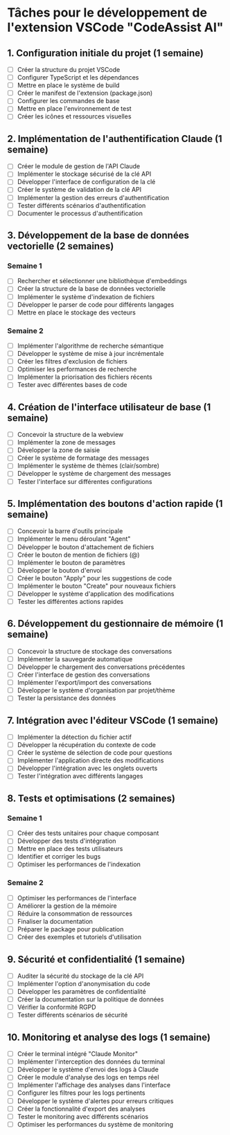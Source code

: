 # Tâches pour le développement de l'extension VSCode "CodeAssist AI"

## 1. Configuration initiale du projet (1 semaine)

- [ ] Créer la structure du projet VSCode
- [ ] Configurer TypeScript et les dépendances
- [ ] Mettre en place le système de build
- [ ] Créer le manifest de l'extension (package.json)
- [ ] Configurer les commandes de base
- [ ] Mettre en place l'environnement de test
- [ ] Créer les icônes et ressources visuelles

## 2. Implémentation de l'authentification Claude (1 semaine)

- [ ] Créer le module de gestion de l'API Claude
- [ ] Implémenter le stockage sécurisé de la clé API
- [ ] Développer l'interface de configuration de la clé
- [ ] Créer le système de validation de la clé API
- [ ] Implémenter la gestion des erreurs d'authentification
- [ ] Tester différents scénarios d'authentification
- [ ] Documenter le processus d'authentification

## 3. Développement de la base de données vectorielle (2 semaines)

### Semaine 1
- [ ] Rechercher et sélectionner une bibliothèque d'embeddings
- [ ] Créer la structure de la base de données vectorielle
- [ ] Implémenter le système d'indexation de fichiers
- [ ] Développer le parser de code pour différents langages
- [ ] Mettre en place le stockage des vecteurs

### Semaine 2
- [ ] Implémenter l'algorithme de recherche sémantique
- [ ] Développer le système de mise à jour incrémentale
- [ ] Créer les filtres d'exclusion de fichiers
- [ ] Optimiser les performances de recherche
- [ ] Implémenter la priorisation des fichiers récents
- [ ] Tester avec différentes bases de code

## 4. Création de l'interface utilisateur de base (1 semaine)

- [ ] Concevoir la structure de la webview
- [ ] Implémenter la zone de messages
- [ ] Développer la zone de saisie
- [ ] Créer le système de formatage des messages
- [ ] Implémenter le système de thèmes (clair/sombre)
- [ ] Développer le système de chargement des messages
- [ ] Tester l'interface sur différentes configurations

## 5. Implémentation des boutons d'action rapide (1 semaine)

- [ ] Concevoir la barre d'outils principale
- [ ] Implémenter le menu déroulant "Agent"
- [ ] Développer le bouton d'attachement de fichiers
- [ ] Créer le bouton de mention de fichiers (@)
- [ ] Implémenter le bouton de paramètres
- [ ] Développer le bouton d'envoi
- [ ] Créer le bouton "Apply" pour les suggestions de code
- [ ] Implémenter le bouton "Create" pour nouveaux fichiers
- [ ] Développer le système d'application des modifications
- [ ] Tester les différentes actions rapides

## 6. Développement du gestionnaire de mémoire (1 semaine)

- [ ] Concevoir la structure de stockage des conversations
- [ ] Implémenter la sauvegarde automatique
- [ ] Développer le chargement des conversations précédentes
- [ ] Créer l'interface de gestion des conversations
- [ ] Implémenter l'export/import des conversations
- [ ] Développer le système d'organisation par projet/thème
- [ ] Tester la persistance des données

## 7. Intégration avec l'éditeur VSCode (1 semaine)

- [ ] Implémenter la détection du fichier actif
- [ ] Développer la récupération du contexte de code
- [ ] Créer le système de sélection de code pour questions
- [ ] Implémenter l'application directe des modifications
- [ ] Développer l'intégration avec les onglets ouverts
- [ ] Tester l'intégration avec différents langages

## 8. Tests et optimisations (2 semaines)

### Semaine 1
- [ ] Créer des tests unitaires pour chaque composant
- [ ] Développer des tests d'intégration
- [ ] Mettre en place des tests utilisateurs
- [ ] Identifier et corriger les bugs
- [ ] Optimiser les performances de l'indexation

### Semaine 2
- [ ] Optimiser les performances de l'interface
- [ ] Améliorer la gestion de la mémoire
- [ ] Réduire la consommation de ressources
- [ ] Finaliser la documentation
- [ ] Préparer le package pour publication
- [ ] Créer des exemples et tutoriels d'utilisation

## 9. Sécurité et confidentialité (1 semaine)

- [ ] Auditer la sécurité du stockage de la clé API
- [ ] Implémenter l'option d'anonymisation du code
- [ ] Développer les paramètres de confidentialité
- [ ] Créer la documentation sur la politique de données
- [ ] Vérifier la conformité RGPD
- [ ] Tester différents scénarios de sécurité

## 10. Monitoring et analyse des logs (1 semaine)

- [ ] Créer le terminal intégré "Claude Monitor"
- [ ] Implémenter l'interception des données du terminal
- [ ] Développer le système d'envoi des logs à Claude
- [ ] Créer le module d'analyse des logs en temps réel
- [ ] Implémenter l'affichage des analyses dans l'interface
- [ ] Configurer les filtres pour les logs pertinents
- [ ] Développer le système d'alertes pour erreurs critiques
- [ ] Créer la fonctionnalité d'export des analyses
- [ ] Tester le monitoring avec différents scénarios
- [ ] Optimiser les performances du système de monitoring
